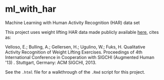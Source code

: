 # ml_with_har
Machine Learning with Human Activity Recognition (HAR) data set  

This project uses weight lifting HAR data made publicly available [here](http://groupware.les.inf.puc-rio.br/har), cites as:  

Velloso, E.; Bulling, A.; Gellersen, H.; Ugulino, W.; Fuks, H. Qualitative Activity Recognition of Weight Lifting Exercises. Proceedings of 4th International Conference in Cooperation with SIGCHI (Augmented Human '13) . Stuttgart, Germany: ACM SIGCHI, 2013.

See the `.html` file for a walkthrough of the `.Rmd` script for this project.
